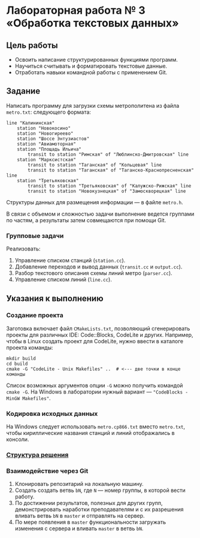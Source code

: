 # Лабораторная работа № 3 «Обработка текстовых данных»

## Цель работы

  * Освоить написание структурированных функциями программ.
  * Научиться считывать и форматировать текстовые данные.
  * Отработать навыки командной работы с применением Git.

## Задание

Написать программу для загрузки схемы метрополитена из файла `metro.txt`:
следующего формата:

```
line "Калининская"
    station "Новокосино"
    station "Новогиреево"
    station "Шоссе Энтузиастов"
    station "Авиамоторная"
    station "Площадь Ильича"
        transit to station "Римская" of "Люблинско-Дмитровская" line
    station "Марксистская"
        transit to station "Таганская" of "Кольцевая" line
        transit to station "Таганская" of "Таганско-Краснопресненская" line
    station "Третьяковская"
        transit to station "Третьяковская" of "Калужско-Рижская" line
        transit to station "Новокузнецкая" of "Замоскворецкая" line
```

Структуры данных для размещения информации — в файле `metro.h`.

В связи с объемом и сложностью задачи выполнение ведется группами по частям,
а результаты затем совмещаются при помощи Git.

### Групповые задачи

Реализовать:

1. Управление списком станций (`station.cc`).
2. Добавление переходов и вывод данных (`transit.cc` и `output.cc`).
3. Разбор текстового описания схемы линий метро (`parser.cc`).
4. Управление списком линий (`line.cc`).

## Указания к выполнению

### Создание проекта

Заготовка включает файл `CMakeLists.txt`, позволяющий сгенерировать проекты
для различных IDE: Code::Blocks, CodeLite и других. Например, чтобы в Linux
создать проект для CodeLite, нужно ввести в каталоге проекта команды:

```
mkdir build
cd build
cmake -G "CodeLite - Unix Makefiles" ..  # <--- две точки в конце команды
```

Список возможных аргументов опции `-G` можно получить командой `cmake -G`.
На Windows в лаборатории нужный вариант — `"CodeBlocks - MinGW Makefiles"`.

### Кодировка исходных данных

На Windows следует использовать `metro.cp866.txt` вместо `metro.txt`,
чтобы кириллические названия станций и линий отображались в консоли.

### [Структура решения](metro.md)

### Взаимодействие через Git

1. Клонировать репозитарий на локальную машину.
2. Создать создать ветвь `bN`, где `N` — номер группы, в которой вести работу.
3. По достижении результатов, полезных для других групп, демонстрировать
   наработки преподавателям и с их разрешения вливать ветвь `bN` в `master`
   и отправлять на сервер.
4. По мере появления в `master` функциональности загружать изменения с сервера
   и вливать `master` в ветвь `bN`.
